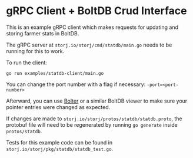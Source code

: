 # gRPC Client + BoltDB Crud Interface

This is an example gRPC client which makes requests for updating and storing farmer stats in BoltDB.

The gRPC server at `storj.io/storj/cmd/statdb/main.go` needs to be running for this to work.

To run the client:
```
go run examples/statdb-client/main.go
```
You can change the port number with a flag if necessary: `-port=<port-number>`

Afterward, you can use [Bolter](https://github.com/hasit/bolter) or a similar BoltDB viewer to make sure your pointer entries were changed as expected.

If changes are made to `storj.io/storj/protos/statdb/statdb.proto`, the protobuf file will need to be regenerated by running `go generate` inside `protos/statdb`.

Tests for this example code can be found in `storj.io/storj/pkg/statdb/statdb_test.go`.